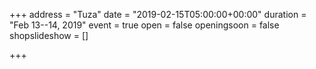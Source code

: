 +++
address = "Tuza"
date = "2019-02-15T05:00:00+00:00"
duration = "Feb 13--14, 2019"
event = true
open = false
openingsoon = false
shopslideshow = []

+++
